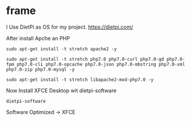# frame

I Use DietPi as OS for my project.
https://dietpi.com/

After install Apche an PHP

````
sudo apt-get install -t stretch apache2 -y

````

````
sudo apt-get install -t stretch php7.0 php7.0-curl php7.0-gd php7.0-fpm php7.0-cli php7.0-opcache php7.0-json php7.0-mbstring php7.0-xml php7.0-zip php7.0-mysql -y

````

````
sudo apt-get install -t stretch libapache2-mod-php7.0 -y
````

Now Install XFCE Desktop wit dietpi-software

````
dietpi-software
````
Software Optimized ->  XFCE 
